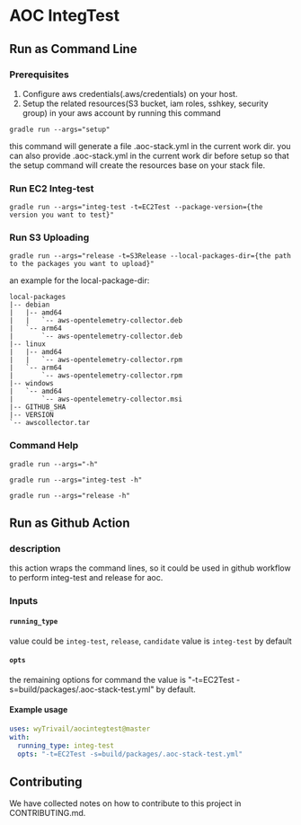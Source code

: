 # AOC IntegTest
## Run as Command Line

### Prerequisites

1. Configure aws credentials(.aws/credentials) on your host.
2. Setup the related resources(S3 bucket, iam roles, sshkey, security group) in your aws account by running this command 

``
gradle run --args="setup" 
``

this command will generate a file .aoc-stack.yml in the current work dir. 
you can also provide .aoc-stack.yml in the current work dir before setup so that the setup command will create the resources base on your stack file.

### Run EC2 Integ-test

````
gradle run --args="integ-test -t=EC2Test --package-version={the version you want to test}"
````

### Run S3 Uploading

````
gradle run --args="release -t=S3Release --local-packages-dir={the path to the packages you want to upload}"
````

an example for the local-package-dir:

````
local-packages
|-- debian
|   |-- amd64
|   |   `-- aws-opentelemetry-collector.deb
|   `-- arm64
|       `-- aws-opentelemetry-collector.deb
|-- linux
|   |-- amd64
|   |   `-- aws-opentelemetry-collector.rpm
|   `-- arm64
|       `-- aws-opentelemetry-collector.rpm
|-- windows
|   `-- amd64
|       `-- aws-opentelemetry-collector.msi
|-- GITHUB_SHA
|-- VERSION
`-- awscollector.tar
````

### Command Help

`
gradle run --args="-h"
`

`
gradle run --args="integ-test -h"
`

`
gradle run --args="release -h"
`

## Run as Github Action

### description

this action wraps the command lines, so it could be used in github workflow to perform integ-test and release for aoc.

### Inputs

#### `running_type`

value could be `integ-test`, `release`, `candidate` 
value is `integ-test` by default

#### `opts`

the remaining options for command
the value is "-t=EC2Test -s=build/packages/.aoc-stack-test.yml" by default.

#### Example usage

```yaml
uses: wyTrivail/aocintegtest@master
with:
  running_type: integ-test
  opts: "-t=EC2Test -s=build/packages/.aoc-stack-test.yml"
```

## Contributing

We have collected notes on how to contribute to this project in CONTRIBUTING.md.
